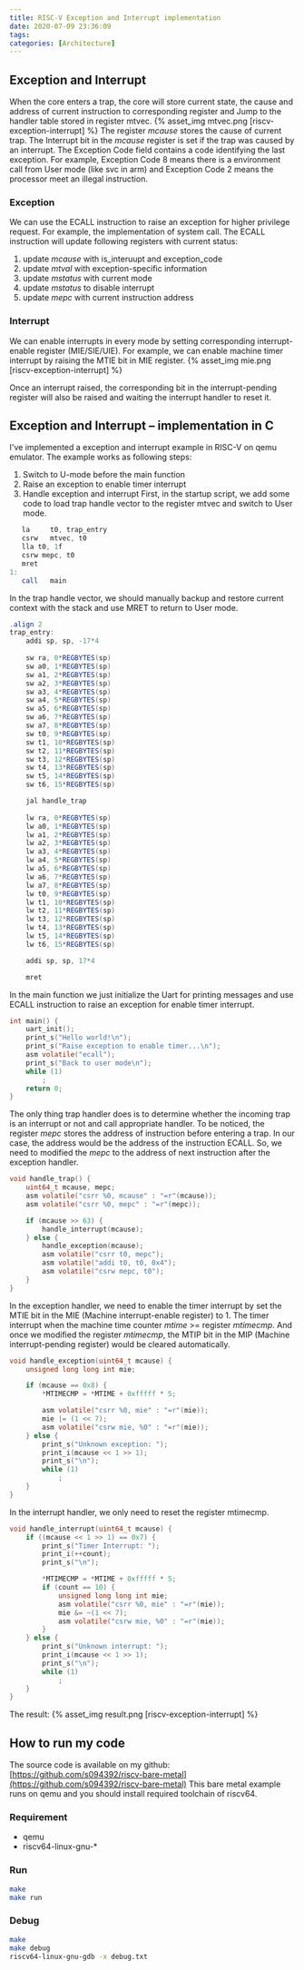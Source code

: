 ```yaml
---
title: RISC-V Exception and Interrupt implementation
date: 2020-07-09 23:36:09
tags:
categories: [Architecture]
---
```

## Exception and Interrupt
When the core enters a trap, the core will store current state, the cause and address of current instruction to corresponding register and Jump to the handler table stored in register mtvec.
{% asset_img mtvec.png [riscv-exception-interrupt] %}
The register *mcause* stores the cause of current trap. The Interrupt bit in the *mcause* register is set if the trap was caused by an interrupt. The Exception Code field contains a code identifying the last exception. For example, Exception Code 8 means there is a environment call from User mode (like svc in arm) and Exception Code 2 means the processor meet an illegal instruction.

### Exception
We can use the ECALL instruction to raise an exception for higher privilege request. For example, the implementation of system call. The ECALL instruction will update following registers with current status:
1. update *mcause* with is_interuupt and exception_code
2.	update *mtval* with exception-specific information
3.	update *mstatus* with current mode
4.	update *mstatus* to disable interrupt
5.	update *mepc* with current instruction address

###	Interrupt
We can enable interrupts in every mode by setting corresponding interrupt-enable register (MIE/SIE/UIE). For example, we can enable machine timer interrupt by raising the MTIE bit in MIE register.
{% asset_img mie.png [riscv-exception-interrupt] %}

Once an interrupt raised, the corresponding bit in the interrupt-pending register will also be raised and waiting the interrupt handler to reset it.

## Exception and Interrupt – implementation in C
I've implemented a exception and interrupt example in RISC-V on qemu emulator. The example works as following steps:
1.	Switch to U-mode before the main function
2.	Raise an exception to enable timer interrupt
3.	Handle exception and interrupt
First, in the startup script, we add some code to load trap handle vector to the register mtvec and switch to User mode. 
```as
   la     t0, trap_entry
   csrw   mtvec, t0
   lla t0, 1f
   csrw mepc, t0
   mret
1:
   call   main
```
In the trap handle vector, we should manually backup and restore current context with the stack and use MRET to return to User mode.
```as
.align 2
trap_entry:
    addi sp, sp, -17*4
  
    sw ra, 0*REGBYTES(sp)
    sw a0, 1*REGBYTES(sp)
    sw a1, 2*REGBYTES(sp)
    sw a2, 3*REGBYTES(sp)
    sw a3, 4*REGBYTES(sp)
    sw a4, 5*REGBYTES(sp)
    sw a5, 6*REGBYTES(sp)
    sw a6, 7*REGBYTES(sp)
    sw a7, 8*REGBYTES(sp)
    sw t0, 9*REGBYTES(sp)
    sw t1, 10*REGBYTES(sp)
    sw t2, 11*REGBYTES(sp)
    sw t3, 12*REGBYTES(sp)
    sw t4, 13*REGBYTES(sp)
    sw t5, 14*REGBYTES(sp)
    sw t6, 15*REGBYTES(sp)

    jal handle_trap
  
    lw ra, 0*REGBYTES(sp)
    lw a0, 1*REGBYTES(sp)
    lw a1, 2*REGBYTES(sp)
    lw a2, 3*REGBYTES(sp)
    lw a3, 4*REGBYTES(sp)
    lw a4, 5*REGBYTES(sp)
    lw a5, 6*REGBYTES(sp)
    lw a6, 7*REGBYTES(sp)
    lw a7, 8*REGBYTES(sp)
    lw t0, 9*REGBYTES(sp)
    lw t1, 10*REGBYTES(sp)
    lw t2, 11*REGBYTES(sp)
    lw t3, 12*REGBYTES(sp)
    lw t4, 13*REGBYTES(sp)
    lw t5, 14*REGBYTES(sp)
    lw t6, 15*REGBYTES(sp)

    addi sp, sp, 17*4

    mret
```
In the main function we just initialize the Uart for printing messages and use ECALL instruction to raise an exception for enable timer interrupt.
```c
int main() {
    uart_init();
    print_s("Hello world!\n");
    print_s("Raise exception to enable timer...\n");
    asm volatile("ecall");
    print_s("Back to user mode\n");
    while (1)
        ;
    return 0;
}
```
The only thing trap handler does is to determine whether the incoming trap is an interrupt or not and call appropriate handler. To be noticed, the register *mepc* stores the address of instruction before entering a trap. In our case, the address would be the address of the instruction ECALL. So, we need to modified the *mepc* to the address of next instruction after the exception handler.
```c
void handle_trap() {
    uint64_t mcause, mepc;
    asm volatile("csrr %0, mcause" : "=r"(mcause));
    asm volatile("csrr %0, mepc" : "=r"(mepc));

    if (mcause >> 63) {
        handle_interrupt(mcause);
    } else {
        handle_exception(mcause);
        asm volatile("csrr t0, mepc");
        asm volatile("addi t0, t0, 0x4");
        asm volatile("csrw mepc, t0");
    }
}
```
In the exception handler, we need to enable the timer interrupt by set the MTIE bit in the MIE (Machine interrupt-enable register) to 1. The timer interrupt when the machine time counter *mtime* >= register *mtimecmp*. And once we modified the register *mtimecmp*, the MTIP bit in the MIP (Machine interrupt-pending register) would be cleared automatically.
```c
void handle_exception(uint64_t mcause) {
    unsigned long long int mie;

    if (mcause == 0x8) {
        *MTIMECMP = *MTIME + 0xfffff * 5;

        asm volatile("csrr %0, mie" : "=r"(mie));
        mie |= (1 << 7);
        asm volatile("csrw mie, %0" : "=r"(mie));
    } else {
        print_s("Unknown exception: ");
        print_i(mcause << 1 >> 1);
        print_s("\n");
        while (1)
            ;
    }
}
```
In the interrupt handler, we only need to reset the register mtimecmp.
```c
void handle_interrupt(uint64_t mcause) {
    if ((mcause << 1 >> 1) == 0x7) {
        print_s("Timer Interrupt: ");
        print_i(++count);
        print_s("\n");

        *MTIMECMP = *MTIME + 0xfffff * 5;
        if (count == 10) {
            unsigned long long int mie;
            asm volatile("csrr %0, mie" : "=r"(mie));
            mie &= ~(1 << 7);
            asm volatile("csrw mie, %0" : "=r"(mie));
        }
    } else {
        print_s("Unknown interrupt: ");
        print_i(mcause << 1 >> 1);
        print_s("\n");
        while (1)
            ;
    }
}
```
The result:
{% asset_img result.png [riscv-exception-interrupt] %}

## How to run my code
The source code is available on my github:
[https://github.com/s094392/riscv-bare-metal](https://github.com/s094392/riscv-bare-metal)
This bare metal example runs on qemu and you should install required toolchain of riscv64.
### Requirement
- qemu
- riscv64-linux-gnu-*

### Run
```bash
make
make run
```

### Debug
```bash
make
make debug
riscv64-linux-gnu-gdb -x debug.txt
```